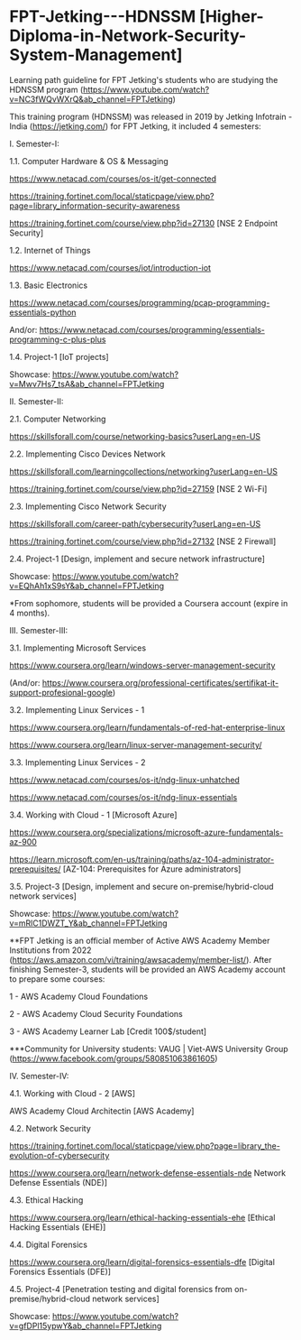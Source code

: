 # FPT-Jetking---HDNSSM [Higher-Diploma-in-Network-Security-System-Management]

Learning path guideline for FPT Jetking's students who are studying the HDNSSM program (https://www.youtube.com/watch?v=NC3fWQvWXrQ&ab_channel=FPTJetking)

This training program (HDNSSM) was released in 2019 by Jetking Infotrain - India (https://jetking.com/) for FPT Jetking, it included 4 semesters:

I. Semester-I:

1.1. Computer Hardware & OS & Messaging

https://www.netacad.com/courses/os-it/get-connected

https://training.fortinet.com/local/staticpage/view.php?page=library_information-security-awareness

https://training.fortinet.com/course/view.php?id=27130 [NSE 2 Endpoint Security]

1.2. Internet of Things

https://www.netacad.com/courses/iot/introduction-iot

1.3. Basic Electronics

https://www.netacad.com/courses/programming/pcap-programming-essentials-python

And/or: https://www.netacad.com/courses/programming/essentials-programming-c-plus-plus

1.4. Project-1 [IoT projects]

Showcase: https://www.youtube.com/watch?v=Mwv7Hs7_tsA&ab_channel=FPTJetking

II. Semester-II:

2.1. Computer Networking 

https://skillsforall.com/course/networking-basics?userLang=en-US

2.2. Implementing Cisco Devices Network 

https://skillsforall.com/learningcollections/networking?userLang=en-US

https://training.fortinet.com/course/view.php?id=27159 [NSE 2 Wi-Fi]

2.3. Implementing Cisco Network Security

https://skillsforall.com/career-path/cybersecurity?userLang=en-US

https://training.fortinet.com/course/view.php?id=27132 [NSE 2 Firewall]

2.4. Project-1 [Design, implement and secure network infrastructure]

Showcase: https://www.youtube.com/watch?v=EQhAh1xS9sY&ab_channel=FPTJetking

*From sophomore, students will be provided a Coursera account (expire in 4 months).

III. Semester-III:

3.1. Implementing Microsoft Services

https://www.coursera.org/learn/windows-server-management-security

(And/or: https://www.coursera.org/professional-certificates/sertifikat-it-support-profesional-google)

3.2. Implementing Linux Services - 1

https://www.coursera.org/learn/fundamentals-of-red-hat-enterprise-linux

https://www.coursera.org/learn/linux-server-management-security/

3.3. Implementing Linux Services - 2

https://www.netacad.com/courses/os-it/ndg-linux-unhatched

https://www.netacad.com/courses/os-it/ndg-linux-essentials

3.4. Working with Cloud - 1 [Microsoft Azure]

https://www.coursera.org/specializations/microsoft-azure-fundamentals-az-900

https://learn.microsoft.com/en-us/training/paths/az-104-administrator-prerequisites/ [AZ-104: Prerequisites for Azure administrators]

3.5. Project-3 [Design, implement and secure on-premise/hybrid-cloud network services]

Showcase: https://www.youtube.com/watch?v=mRlC1DWZT_Y&ab_channel=FPTJetking

**FPT Jetking is an official member of Active AWS Academy Member Institutions from 2022 (https://aws.amazon.com/vi/training/awsacademy/member-list/). After finishing Semester-3, students will be provided an AWS Academy account to prepare some courses:

1 - AWS Academy Cloud Foundations

2 - AWS Academy Cloud Security Foundations

3 - AWS Academy Learner Lab [Credit 100$/student]

***Community for University students: VAUG | Viet-AWS University Group (https://www.facebook.com/groups/580851063861605)

IV. Semester-IV:

4.1. Working with Cloud - 2 [AWS]

AWS Academy Cloud Architectin [AWS Academy]

4.2. Network Security

https://training.fortinet.com/local/staticpage/view.php?page=library_the-evolution-of-cybersecurity

https://www.coursera.org/learn/network-defense-essentials-nde Network Defense Essentials (NDE)]

4.3. Ethical Hacking

https://www.coursera.org/learn/ethical-hacking-essentials-ehe [Ethical Hacking Essentials (EHE)]

4.4. Digital Forensics

https://www.coursera.org/learn/digital-forensics-essentials-dfe [Digital Forensics Essentials (DFE)]

4.5. Project-4 [Penetration testing and digital forensics from on-premise/hybrid-cloud network services]

Showcase: https://www.youtube.com/watch?v=gfDPl15ypwY&ab_channel=FPTJetking
